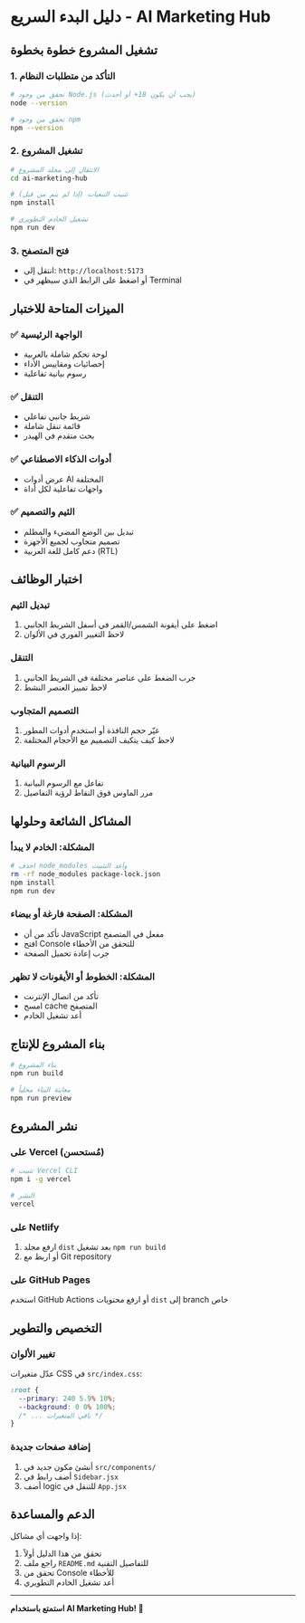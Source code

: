 # دليل البدء السريع - AI Marketing Hub

## تشغيل المشروع خطوة بخطوة

### 1. التأكد من متطلبات النظام
```bash
# تحقق من وجود Node.js (يجب أن يكون 18+ أو أحدث)
node --version

# تحقق من وجود npm
npm --version
```

### 2. تشغيل المشروع
```bash
# الانتقال إلى مجلد المشروع
cd ai-marketing-hub

# تثبيت التبعيات (إذا لم يتم من قبل)
npm install

# تشغيل الخادم التطويري
npm run dev
```

### 3. فتح المتصفح
- انتقل إلى: `http://localhost:5173`
- أو اضغط على الرابط الذي سيظهر في Terminal

## الميزات المتاحة للاختبار

### ✅ الواجهة الرئيسية
- لوحة تحكم شاملة بالعربية
- إحصائيات ومقاييس الأداء
- رسوم بيانية تفاعلية

### ✅ التنقل
- شريط جانبي تفاعلي
- قائمة تنقل شاملة
- بحث متقدم في الهيدر

### ✅ أدوات الذكاء الاصطناعي
- عرض أدوات AI المختلفة
- واجهات تفاعلية لكل أداة

### ✅ الثيم والتصميم
- تبديل بين الوضع المضيء والمظلم
- تصميم متجاوب لجميع الأجهزة
- دعم كامل للغة العربية (RTL)

## اختبار الوظائف

### تبديل الثيم
1. اضغط على أيقونة الشمس/القمر في أسفل الشريط الجانبي
2. لاحظ التغيير الفوري في الألوان

### التنقل
1. جرب الضغط على عناصر مختلفة في الشريط الجانبي
2. لاحظ تمييز العنصر النشط

### التصميم المتجاوب
1. غيّر حجم النافذة أو استخدم أدوات المطور
2. لاحظ كيف يتكيف التصميم مع الأحجام المختلفة

### الرسوم البيانية
1. تفاعل مع الرسوم البيانية
2. مرر الماوس فوق النقاط لرؤية التفاصيل

## المشاكل الشائعة وحلولها

### المشكلة: الخادم لا يبدأ
```bash
# احذف node_modules وأعد التثبيت
rm -rf node_modules package-lock.json
npm install
npm run dev
```

### المشكلة: الصفحة فارغة أو بيضاء
- تأكد من أن JavaScript مفعل في المتصفح
- افتح Console للتحقق من الأخطاء
- جرب إعادة تحميل الصفحة

### المشكلة: الخطوط أو الأيقونات لا تظهر
- تأكد من اتصال الإنترنت
- امسح cache المتصفح
- أعد تشغيل الخادم

## بناء المشروع للإنتاج

```bash
# بناء المشروع
npm run build

# معاينة البناء محلياً
npm run preview
```

## نشر المشروع

### على Vercel (مُستحسن)
```bash
# تثبيت Vercel CLI
npm i -g vercel

# النشر
vercel
```

### على Netlify
1. ارفع مجلد `dist` بعد تشغيل `npm run build`
2. أو اربط مع Git repository

### على GitHub Pages
استخدم GitHub Actions أو ارفع محتويات `dist` إلى branch خاص

## التخصيص والتطوير

### تغيير الألوان
عدّل متغيرات CSS في `src/index.css`:
```css
:root {
  --primary: 240 5.9% 10%;
  --background: 0 0% 100%;
  /* ... باقي المتغيرات */
}
```

### إضافة صفحات جديدة
1. أنشئ مكون جديد في `src/components/`
2. أضف رابط في `Sidebar.jsx`
3. أضف logic للتنقل في `App.jsx`

## الدعم والمساعدة

إذا واجهت أي مشاكل:
1. تحقق من هذا الدليل أولاً
2. راجع ملف `README.md` للتفاصيل التقنية
3. تحقق من Console للأخطاء
4. أعد تشغيل الخادم التطويري

---

**استمتع باستخدام AI Marketing Hub! 🚀**
